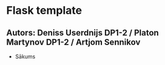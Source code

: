 # Flask template
## Autors: Deniss Userdnijs DP1-2 / Platon Martynov DP1-2 / Artjom Sennikov
- Sākums